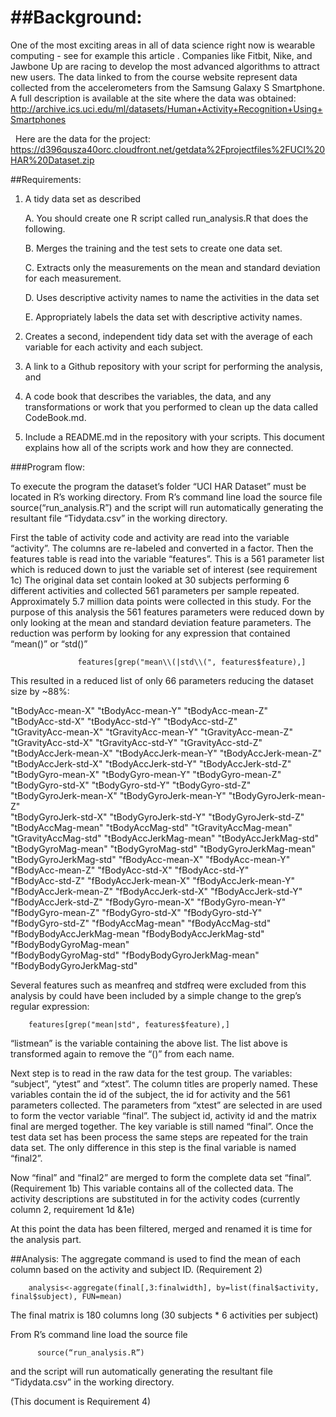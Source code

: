 ##Background:
=============
One of the most exciting areas in all of data science right now is wearable computing - see for example this article . Companies like Fitbit, Nike, and Jawbone Up are racing to develop the most advanced algorithms to attract new users. The data linked to from the course website represent data collected from the accelerometers from the Samsung Galaxy S Smartphone. A full description is available at the site where the data was obtained:
           http://archive.ics.uci.edu/ml/datasets/Human+Activity+Recognition+Using+Smartphones

   Here are the data for the project: 
             https://d396qusza40orc.cloudfront.net/getdata%2Fprojectfiles%2FUCI%20HAR%20Dataset.zip  

##Requirements:

1.  A tidy data set as described 

     A. You should create one R script called run_analysis.R that does the following. 

     B. Merges the training and the test sets to create one data set.

     C. Extracts only the measurements on the mean and standard deviation for each measurement. 

     D. Uses descriptive activity names to name the activities in the data set

     E. Appropriately labels the data set with descriptive activity names. 
2. Creates a second, independent tidy data set with the average of each variable for each activity and each subject.
3. A link to a Github repository with your script for performing the analysis, and 
4. A code book that describes the variables, the data, and any transformations or work that you performed to clean up the data called CodeBook.md. 
5. Include a README.md in the repository with your scripts. This document explains how all of the scripts work and how they are connected. 

###Program flow:

To execute the program the dataset’s folder “UCI HAR Dataset” must be located in R’s working directory.  From R’s command line load the source file source(“run_analysis.R”) and the script will run automatically generating the resultant file “Tidydata.csv” in the working directory.

First the table of activity code and activity are read into the variable “activity”.  The columns are re-labeled and converted in a factor.
Then the features table is read into the variable “features”.  This is a 561 parameter list which is reduced down to just the variable set of interest (see requirement 1c) 
The original data set contain looked at 30 subjects performing 6 different activities and collected 561 parameters per sample repeated.  Approximately 5.7 million data points were collected in this study. For the purpose of this analysis the 561 features parameters were reduced down by only looking at the mean and standard deviation feature parameters.  The reduction was perform by looking for any expression that contained “mean()” or “std()”

                   features[grep("mean\\(|std\\(", features$feature),]

This resulted in a reduced list of only 66 parameters reducing the dataset size by ~88%:

"tBodyAcc-mean-X"         "tBodyAcc-mean-Y"           "tBodyAcc-mean-Z"         
"tBodyAcc-std-X"          "tBodyAcc-std-Y"            "tBodyAcc-std-Z"           
"tGravityAcc-mean-X"      "tGravityAcc-mean-Y"        "tGravityAcc-mean-Z"       
"tGravityAcc-std-X"       "tGravityAcc-std-Y"         "tGravityAcc-std-Z"        
"tBodyAccJerk-mean-X"     "tBodyAccJerk-mean-Y"       "tBodyAccJerk-mean-Z"      
"tBodyAccJerk-std-X"      "tBodyAccJerk-std-Y"        "tBodyAccJerk-std-Z"       
"tBodyGyro-mean-X"        "tBodyGyro-mean-Y"          "tBodyGyro-mean-Z"         
"tBodyGyro-std-X"         "tBodyGyro-std-Y"           "tBodyGyro-std-Z"          
"tBodyGyroJerk-mean-X"    "tBodyGyroJerk-mean-Y"      "tBodyGyroJerk-mean-Z"     
"tBodyGyroJerk-std-X"     "tBodyGyroJerk-std-Y"       "tBodyGyroJerk-std-Z"      
"tBodyAccMag-mean"        "tBodyAccMag-std"           "tGravityAccMag-mean"      
"tGravityAccMag-std"      "tBodyAccJerkMag-mean"      "tBodyAccJerkMag-std"      
"tBodyGyroMag-mean"       "tBodyGyroMag-std"          "tBodyGyroJerkMag-mean"    
"tBodyGyroJerkMag-std"    "fBodyAcc-mean-X"           "fBodyAcc-mean-Y"          
"fBodyAcc-mean-Z"         "fBodyAcc-std-X"            "fBodyAcc-std-Y"           
"fBodyAcc-std-Z"          "fBodyAccJerk-mean-X"       "fBodyAccJerk-mean-Y"      
"fBodyAccJerk-mean-Z"     "fBodyAccJerk-std-X"        "fBodyAccJerk-std-Y"       
"fBodyAccJerk-std-Z"      "fBodyGyro-mean-X"          "fBodyGyro-mean-Y"         
"fBodyGyro-mean-Z"        "fBodyGyro-std-X"           "fBodyGyro-std-Y"          
"fBodyGyro-std-Z"         "fBodyAccMag-mean"          "fBodyAccMag-std"          
"fBodyBodyAccJerkMag-mean "fBodyBodyAccJerkMag-std"   "fBodyBodyGyroMag-mean"    
"fBodyBodyGyroMag-std"    "fBodyBodyGyroJerkMag-mean" "fBodyBodyGyroJerkMag-std" 

Several features such as meanfreq and stdfreq were excluded from this analysis by could have been included by a simple change to the grep’s regular expression:

        features[grep("mean|std", features$feature),]     

“listmean”  is the variable containing the above list.   The list above is transformed again to remove the “()” from each name.

Next step is to read in the raw data for the test group.  The variables: “subject”, “ytest” and “xtest”.  The column titles are properly named.  These variables contain the id of the subject, the id for activity and the 561 parameters collected.  The parameters from “xtest” are selected in are used to form the vector variable “final”.  The subject id, activity id and the matrix final are merged together.  The key variable is still named “final”.
Once the test data set has been process the same steps are repeated for the train data set.  The only difference in this step is the final variable is named “final2”.

Now “final” and “final2” are merged to form the complete data set “final”.  (Requirement 1b) This variable contains all of the collected data.  The activity descriptions are substituted in for the activity codes (currently column 2, requirement 1d &1e)

At this point the data has been filtered, merged and renamed it is time for the analysis part.


##Analysis:
The aggregate command is used to find the mean of each column based on the activity and subject ID.  (Requirement 2)

        analysis<-aggregate(final[,3:finalwidth], by=list(final$activity, final$subject), FUN=mean)

The final matrix is 180 columns long (30 subjects * 6 activities per subject)


From R’s command line load the source file 

          source(“run_analysis.R”) 

and the script will run automatically generating the resultant file “Tidydata.csv” in the working directory.

(This document is Requirement 4)

